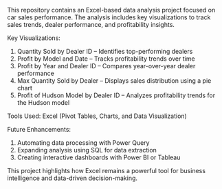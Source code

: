 This repository contains an Excel-based data analysis project focused on car sales performance. The analysis includes key visualizations to track sales trends, dealer performance, and profitability insights.

Key Visualizations:

1. Quantity Sold by Dealer ID – Identifies top-performing dealers
2. Profit by Model and Date – Tracks profitability trends over time
3. Profit by Year and Dealer ID – Compares year-over-year dealer performance
4. Max Quantity Sold by Dealer – Displays sales distribution using a pie chart
5. Profit of Hudson Model by Dealer ID – Analyzes profitability trends for the Hudson model

Tools Used:
Excel (Pivot Tables, Charts, and Data Visualization)

Future Enhancements:

1. Automating data processing with Power Query
2. Expanding analysis using SQL for data extraction
3. Creating interactive dashboards with Power BI or Tableau
   
This project highlights how Excel remains a powerful tool for business intelligence and data-driven decision-making.
